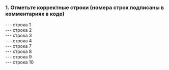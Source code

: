 <h3>1. Отметьте корректные строки (номера строк подписаны в комментариях в коде)</h3>
--- строка 1<br>
--- строка 2<br>
--- строка 3<br>
--- строка 4<br>
--- строка 7<br>
--- строка 8<br>
--- строка 9<br>
--- строка 10